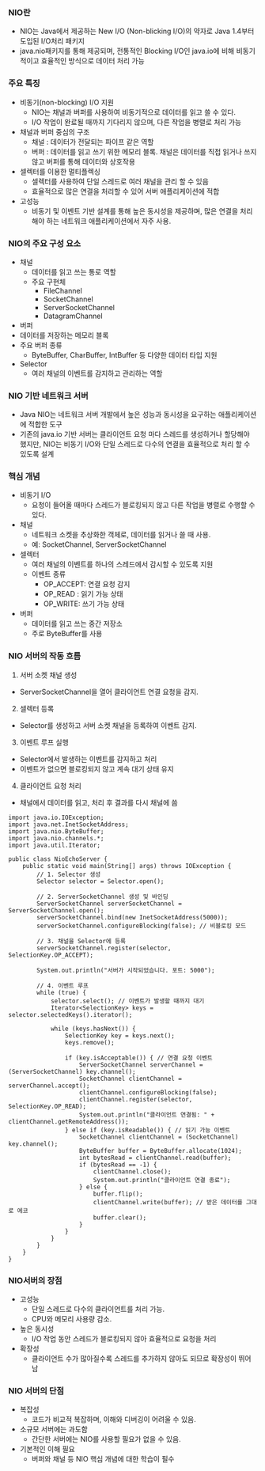 ### NIO란
- NIO는 Java에서 제공하는 New I/O (Non-blicking I/O)의 약자로 Java 1.4부터 도입된 I/O처리 패키지
- java.nio패키지를 통해 제공되며, 전통적인 Blocking I/O인 java.io에 비해 비동기적이고 효율적인 방식으로 데이터 처리 가능

### 주요 특징
- 비동기(non-blocking) I/O 지원
  - NIO는 채널과 버퍼를 사용하여 비동기적으로 데이터를 읽고 쓸 수 있다.
  - I/O 작업이 완료될 때까지 기다리지 않으며, 다른 작업을 병렬로 처리 가능
- 채널과 버퍼 중심의 구조
  - 채널 : 데이터가 전달되는 파이프 같은 역할
  - 버퍼 : 데이터를 읽고 쓰기 위한 메모리 블록. 채널은 데이터를 직접 읽거나 쓰지 않고 버퍼를 통해 데이터와 상호작용
- 셀렉터를 이용한 멀티플렉싱
  - 셀렉터를 사용하여 단일 스레드로 여러 채널을 관리 할 수 있음
  - 효율적으로 많은 연결을 처리할 수 있어 서버 애플리케이션에 적합
- 고성능
  - 비동기 및 이벤트 기반 설계를 통해 높은 동시성을 제공하며, 많은 연결을 처리 해야 하는 네트워크 애플리케이션에서 자주 사용.

### NIO의 주요 구성 요소
- 채널
  - 데이터를 읽고 쓰는 통로 역할
  - 주요 구현체
    - FileChannel
    - SocketChannel
    - ServerSocketChannel
    - DatagramChannel
- 버퍼
- 데이터를 저장하는 메모리 블록
- 주요 버퍼 종류
  - ByteBuffer, CharBuffer, IntBuffer 등 다양한 데이터 타입 지원
- Selector
  - 여러 채널의 이벤트를 감지하고 관리하는 역할


### NIO 기반 네트워크 서버
- Java NIO는 네트워크 서버 개발에서 높은 성능과 동시성을 요구하는 애플리케이션에 적합한 도구
- 기존의 java.io 기반 서버는 클라이언트 요청 마다 스레드를 생성하거나 할당해야 했지만, NIO는 비동기 I/O와 단일 스레드로 다수의 연결을 효율적으로 처리 할 수 있도록 설계

### 핵심 개념
- 비동기 I/O
  - 요청이 들어올 때마다 스레드가 블로킹되지 않고 다른 작업을 병렬로 수행할 수 있다.
- 채널
  - 네트워크 소켓을 추상화한 객체로, 데이터를 읽거나 쓸 때 사용.
  - 예: SocketChannel, ServerSocketChannel
- 셀렉터
  - 여러 채널의 이벤트를 하나의 스레드에서 감시할 수 있도록 지원
  - 이벤트 종류
    - OP_ACCEPT: 연결 요청 감지
    - OP_READ : 읽기 가능 상태
    - OP_WRITE: 쓰기 가능 상태
- 버퍼
  - 데이터를 읽고 쓰는 중간 저장소
  - 주로 ByteBuffer를 사용

### NIO 서버의 작동 흐름
1. 서버 소켓 채널 생성
  - ServerSocketChannel을 열어 클라이언트 연결 요청을 감지.
2. 셀렉터 등록
  - Selector를 생성하고 서버 소켓 채널을 등록하여 이벤트 감지.
3. 이벤트 루프 실행
  - Selector에서 발생하는 이벤트를 감지하고 처리
  - 이벤트가 없으면 블로킹되지 않고 계속 대기 상태 유지
4. 클라이언트 요청 처리
  - 채널에서 데이터를 읽고, 처리 후 결과를 다시 채널에 씀
  
```
import java.io.IOException;
import java.net.InetSocketAddress;
import java.nio.ByteBuffer;
import java.nio.channels.*;
import java.util.Iterator;

public class NioEchoServer {
    public static void main(String[] args) throws IOException {
        // 1. Selector 생성
        Selector selector = Selector.open();
        
        // 2. ServerSocketChannel 생성 및 바인딩
        ServerSocketChannel serverSocketChannel = ServerSocketChannel.open();
        serverSocketChannel.bind(new InetSocketAddress(5000));
        serverSocketChannel.configureBlocking(false); // 비블로킹 모드
        
        // 3. 채널을 Selector에 등록
        serverSocketChannel.register(selector, SelectionKey.OP_ACCEPT);
        
        System.out.println("서버가 시작되었습니다. 포트: 5000");
        
        // 4. 이벤트 루프
        while (true) {
            selector.select(); // 이벤트가 발생할 때까지 대기
            Iterator<SelectionKey> keys = selector.selectedKeys().iterator();
            
            while (keys.hasNext()) {
                SelectionKey key = keys.next();
                keys.remove();
                
                if (key.isAcceptable()) { // 연결 요청 이벤트
                    ServerSocketChannel serverChannel = (ServerSocketChannel) key.channel();
                    SocketChannel clientChannel = serverChannel.accept();
                    clientChannel.configureBlocking(false);
                    clientChannel.register(selector, SelectionKey.OP_READ);
                    System.out.println("클라이언트 연결됨: " + clientChannel.getRemoteAddress());
                } else if (key.isReadable()) { // 읽기 가능 이벤트
                    SocketChannel clientChannel = (SocketChannel) key.channel();
                    ByteBuffer buffer = ByteBuffer.allocate(1024);
                    int bytesRead = clientChannel.read(buffer);
                    if (bytesRead == -1) {
                        clientChannel.close();
                        System.out.println("클라이언트 연결 종료");
                    } else {
                        buffer.flip();
                        clientChannel.write(buffer); // 받은 데이터를 그대로 에코
                        buffer.clear();
                    }
                }
            }
        }
    }
}
```

### NIO서버의 장점
- 고성능
  - 단일 스레드로 다수의 클라이언트를 처리 가능.
  - CPU와 메모리 사용량 감소.
- 높은 동시성
  - I/O 작업 동안 스레드가 블로킹되지 않아 효율적으로 요청을 처리
- 확장성
  - 클라이언트 수가 많아질수록 스레드를 추가하지 않아도 되므로 확장성이 뛰어남

### NIO 서버의 단점
- 복잡성
  - 코드가 비교적 복잡하며, 이해와 디버깅이 어려울 수 있음.
- 소규모 서버에는 과도함
  - 간단한 서버에는 NIO를 사용할 필요가 없을 수 있음.
- 기본적인 이해 필요
  - 버퍼와 채널 등 NIO 핵심 개념에 대한 학습이 필수
